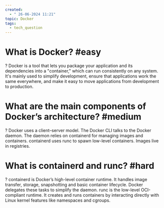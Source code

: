 ```yaml
---
created:
  - " 26-06-2024 11:21"
topic: Docker
tags:
  - tech_question
---
```


# What is Docker? #easy
?
Docker is a tool that lets you package your application and its dependencies into a "container," which can run consistently on any system. It's mainly used to simplify development, ensure that applications work the same everywhere, and make it easy to move applications from development to production.
# What are the main components of Docker’s architecture? #medium
?
Docker uses a client–server model. The Docker CLI talks to the Docker daemon. The daemon relies on containerd for managing images and containers. containerd uses runc to spawn low-level containers. Images live in registries.
# What is containerd and runc? #hard
?
containerd is Docker’s high-level container runtime. It handles image transfer, storage, snapshotting and basic container lifecycle. Docker delegates these tasks to simplify the daemon.
runc is the low-level OCI-compliant runtime. It creates and runs containers by interacting directly with Linux kernel features like namespaces and cgroups.